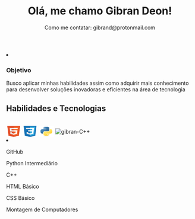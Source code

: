 <div class="container">
    <header>
        <h1>Olá, me chamo Gibran Deon!</h1>
        <p>Como me contatar: gibrand@protonmail.com</p>
    </header>
<body>
    <li>
        <h3>Objetivo</h3>
        <p>Busco aplicar minhas habilidades assim como adquirir mais conhecimento para desenvolver
soluções inovadoras e eficientes na área de tecnologia</p>
    </li>
    
<h2>Habilidades e Tecnologias</h2>

<div style="display: inline_block"><br>
  <img align="center" alt="gibran-HTML" height="30" width="40" src="https://raw.githubusercontent.com/devicons/devicon/master/icons/html5/html5-original.svg">
  <img align="center" alt="gibran-CSS" height="30" width="40" src="https://raw.githubusercontent.com/devicons/devicon/master/icons/css3/css3-original.svg">
  <img align="center" alt="gibran-Python" height="30" width="40" src="https://raw.githubusercontent.com/devicons/devicon/master/icons/python/python-original.svg">
  <img align="center" alt="gibran-C++" height="30" width="40" src="[https://raw.githubusercontent.com/devicons/devicon/master/icons/csharp/csharp-original.svg](https://external-content.duckduckgo.com/iu/?u=https%3A%2F%2Fe7.pngegg.com%2Fpngimages%2F46%2F626%2Fpng-clipart-c-logo-the-c-programming-language-computer-icons-computer-programming-source-code-programming-miscellaneous-template-thumbnail.png&f=1&nofb=1&ipt=022e18ea15416709c4708eec2dea620202988001f0e63e0dbcc0d31a85b28350&ipo=images)">
</div>
<li>
<p>GitHub</p>
<p>Python Intermediário</p>
<p>C++</p>
<p>HTML Básico</p>
<p>CSS Básico</p>
<p>Montagem de Computadores</p>
</li>
</ul>
</body>
</div>
